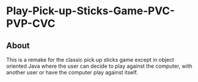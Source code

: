 # Play-Pick-up-Sticks-Game-PVC-PVP-CVC

## About

This is a remake for the classic pick up sticks game except in object oriented Java where the user can decide to play against the computer, with another user or have the computer play against itself. 
